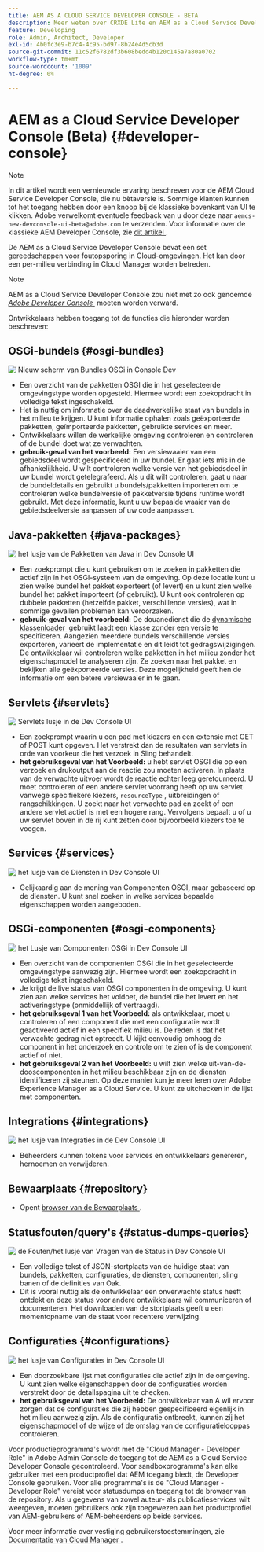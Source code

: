 ```yaml
---
title: AEM AS A CLOUD SERVICE DEVELOPER CONSOLE - BETA
description: Meer weten over CRXDE Lite en AEM as a Cloud Service Developer Console?
feature: Developing
role: Admin, Architect, Developer
exl-id: 4b0fc3e9-b7c4-4c95-bd97-8b24e4d5cb3d
source-git-commit: 11c52f6782df3b608bedd4b120c145a7a80a0702
workflow-type: tm+mt
source-wordcount: '1009'
ht-degree: 0%

---
```


# AEM as a Cloud Service Developer Console (Beta) {#developer-console}

>[!NOTE]
>
>In dit artikel wordt een vernieuwde ervaring beschreven voor de AEM Cloud Service Developer Console, die nu bètaversie is. Sommige klanten kunnen tot het toegang hebben door een knoop bij de klassieke bovenkant van UI te klikken. Adobe verwelkomt eventuele feedback van u door deze naar `aemcs-new-devconsole-ui-beta@adobe.com` te verzenden. Voor informatie over de klassieke AEM Developer Console, zie [&#x200B; dit artikel &#x200B;](/help/implementing/developing/introduction/development-guidelines.md#crxde-lite-and-developer-console).

De AEM as a Cloud Service Developer Console bevat een set gereedschappen voor foutopsporing in Cloud-omgevingen. Het kan door een per-milieu verbinding in Cloud Manager worden betreden.

>[!NOTE]
>AEM as a Cloud Service Developer Console zou niet met zo ook genoemde [*Adobe Developer Console* &#x200B;](https://developer.adobe.com/developer-console/) moeten worden verward.
>


<!--
There are multiple ways of accessing it:

1. Launch from Cloud Manager  

1. Type a url that can be determined by adjusting the Author or Publish service urls as follows:
   ```  
   https://dev-console/-<namespace>.<cluster>.dev.adobeaemcloud.com
   ```  

1. As a shortcut, the following Cloud Manager CLI command can be used to launch the AEM as a Cloud Service Developer Console based on an environment parameter described below:    
   ```
   aio cloudmanager:open-developer-console <ENVIRONMENTID> --programId <PROGRAMID>
   ```
-->

Ontwikkelaars hebben toegang tot de functies die hieronder worden beschreven:

## OSGi-bundels {#osgi-bundles}

![&#x200B; Nieuw scherm van Bundles OSGi in Console Dev &#x200B;](/help/implementing/developing/introduction/assets/osgi-bundles.png)

* Een overzicht van de pakketten OSGI die in het geselecteerde omgevingstype worden opgesteld. Hiermee wordt een zoekopdracht in volledige tekst ingeschakeld.
* Het is nuttig om informatie over de daadwerkelijke staat van bundels in het milieu te krijgen. U kunt informatie ophalen zoals geëxporteerde pakketten, geïmporteerde pakketten, gebruikte services en meer.
* Ontwikkelaars willen de werkelijke omgeving controleren en controleren of de bundel doet wat ze verwachten.
* **gebruik-geval van het voorbeeld:** Een versiewaaier van een gebiedsdeel wordt gespecificeerd in uw bundel. Er gaat iets mis in de afhankelijkheid. U wilt controleren welke versie van het gebiedsdeel in uw bundel wordt getelegrafeerd. Als u dit wilt controleren, gaat u naar de bundeldetails en gebruikt u bundels/pakketten importeren om te controleren welke bundelversie of pakketversie tijdens runtime wordt gebruikt. Met deze informatie, kunt u uw bepaalde waaier van de gebiedsdeelversie aanpassen of uw code aanpassen.

## Java-pakketten {#java-packages}

![&#x200B; het lusje van de Pakketten van Java in Dev Console UI &#x200B;](/help/implementing/developing/introduction/assets/java-packages-dev-console-ui.png)

* Een zoekprompt die u kunt gebruiken om te zoeken in pakketten die actief zijn in het OSGI-systeem van de omgeving. Op deze locatie kunt u zien welke bundel het pakket exporteert (of levert) en u kunt zien welke bundel het pakket importeert (of gebruikt). U kunt ook controleren op dubbele pakketten (hetzelfde pakket, verschillende versies), wat in sommige gevallen problemen kan veroorzaken.
* **gebruik-geval van het voorbeeld:** De douanedienst die de [&#x200B; dynamische klassenloader &#x200B;](https://sling.apache.org/apidocs/sling9/org/apache/sling/commons/classloader/DynamicClassLoaderManager.html) gebruikt laadt een klasse zonder een versie te specificeren. Aangezien meerdere bundels verschillende versies exporteren, varieert de implementatie en dit leidt tot gedragswijzigingen. De ontwikkelaar wil controleren welke pakketten in het milieu zonder het eigenschapmodel te analyseren zijn. Ze zoeken naar het pakket en bekijken alle geëxporteerde versies. Deze mogelijkheid geeft hen de informatie om een betere versiewaaier in te gaan.

## Servlets {#servlets}

![&#x200B; Servlets lusje in de Dev Console UI &#x200B;](/help/implementing/developing/introduction/assets/servlets-dev-console-ui.png)

* Een zoekprompt waarin u een pad met kiezers en een extensie met GET of POST kunt opgeven. Het verstrekt dan de resultaten van servlets in orde van voorkeur die het verzoek in Sling behandelt.
* **het gebruiksgeval van het Voorbeeld:** u hebt servlet OSGI die op een verzoek en drukoutput aan de reactie zou moeten activeren. In plaats van de verwachte uitvoer wordt de reactie echter leeg geretourneerd. U moet controleren of een andere servlet voorrang heeft op uw servlet vanwege specifiekere kiezers, `resourceType` , uitbreidingen of rangschikkingen. U zoekt naar het verwachte pad en zoekt of een andere servlet actief is met een hogere rang. Vervolgens bepaalt u of u uw servlet boven in de rij kunt zetten door bijvoorbeeld kiezers toe te voegen.

## Services {#services}

![&#x200B; het lusje van de Diensten in Dev Console UI &#x200B;](/help/implementing/developing/introduction/assets/services-dev-console.png)

* Gelijkaardig aan de mening van Componenten OSGI, maar gebaseerd op de diensten. U kunt snel zoeken in welke services bepaalde eigenschappen worden aangeboden.

## OSGi-componenten {#osgi-components}

![&#x200B; het Lusje van Componenten OSGi in Dev Console UI &#x200B;](/help/implementing/developing/introduction/assets/osgi-components-dev-console.png)

* Een overzicht van de componenten OSGI die in het geselecteerde omgevingstype aanwezig zijn. Hiermee wordt een zoekopdracht in volledige tekst ingeschakeld.
* Je krijgt de live status van OSGI componenten in de omgeving. U kunt zien aan welke services het voldoet, de bundel die het levert en het activeringstype (onmiddellijk of vertraagd).
* **het gebruiksgeval 1 van het Voorbeeld:** als ontwikkelaar, moet u controleren of een component die met een configuratie wordt geactiveerd actief in een specifiek milieu is. De reden is dat het verwachte gedrag niet optreedt. U kijkt eenvoudig omhoog de component in het onderzoek en controle om te zien of is de component actief of niet.
* **het gebruiksgeval 2 van het Voorbeeld:** u wilt zien welke uit-van-de-dooscomponenten in het milieu beschikbaar zijn en de diensten identificeren zij steunen. Op deze manier kun je meer leren over Adobe Experience Manager as a Cloud Service. U kunt ze uitchecken in de lijst met componenten.

## Integrations {#integrations}

![&#x200B; het lusje van Integraties in de Dev Console UI &#x200B;](/help/implementing/developing/introduction/assets/integrations-dev-console-ui.png)

* Beheerders kunnen tokens voor services en ontwikkelaars genereren, hernoemen en verwijderen.

## Bewaarplaats {#repository}

* Opent [&#x200B; browser van de Bewaarplaats &#x200B;](/help/implementing/developing/tools/repository-browser.md).

## Statusfouten/query&#39;s {#status-dumps-queries}

![&#x200B; de Fouten/het lusje van Vragen van de Status in Dev Console UI &#x200B;](/help/implementing/developing/introduction/assets/status-dumps-queries.png)

* Een volledige tekst of JSON-stortplaats van de huidige staat van bundels, pakketten, configuraties, de diensten, componenten, sling banen of de definities van Oak.
* Dit is vooral nuttig als de ontwikkelaar een onverwachte status heeft ontdekt en deze status voor andere ontwikkelaars wil communiceren of documenteren. Het downloaden van de stortplaats geeft u een momentopname van de staat voor recentere verwijzing.

## Configuraties {#configurations}

![&#x200B; het lusje van Configuraties in Dev Console UI &#x200B;](/help/implementing/developing/introduction/assets/configurations-dev-console.png)

* Een doorzoekbare lijst met configuraties die actief zijn in de omgeving. U kunt zien welke eigenschappen door de configuraties worden verstrekt door de detailspagina uit te checken.
* **het gebruiksgeval van het Voorbeeld:** De ontwikkelaar van A wil ervoor zorgen dat de configuraties die zij hebben gespecificeerd eigenlijk in het milieu aanwezig zijn. Als de configuratie ontbreekt, kunnen zij het eigenschapmodel of de wijze of de omslag van de configuratielooppas controleren.

Voor productieprogramma&#39;s wordt met de &quot;Cloud Manager - Developer Role&quot; in Adobe Admin Console de toegang tot de AEM as a Cloud Service Developer Console gecontroleerd. Voor sandboxprogramma&#39;s kan elke gebruiker met een productprofiel dat AEM toegang biedt, de Developer Console gebruiken. Voor alle programma&#39;s is de &quot;Cloud Manager - Developer Role&quot; vereist voor statusdumps en toegang tot de browser van de repository. Als u gegevens van zowel auteur- als publicatieservices wilt weergeven, moeten gebruikers ook zijn toegewezen aan het productprofiel van AEM-gebruikers of AEM-beheerders op beide services.

Voor meer informatie over vestiging gebruikerstoestemmingen, zie [&#x200B; Documentatie van Cloud Manager &#x200B;](https://experienceleague.adobe.com/nl/docs/experience-manager-cloud-manager/content/requirements/users-and-roles).

